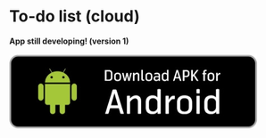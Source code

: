 # To-do list (cloud)

**App still developing! (version 1)**

[![download_android_apk](./assets/download%20apk%20for%20andriod%20sign.jpg)](https://drive.google.com/file/d/1k7wV7dFifAmd1cAbDg5guBNk_aG3zDDR/view?usp=share_link)
